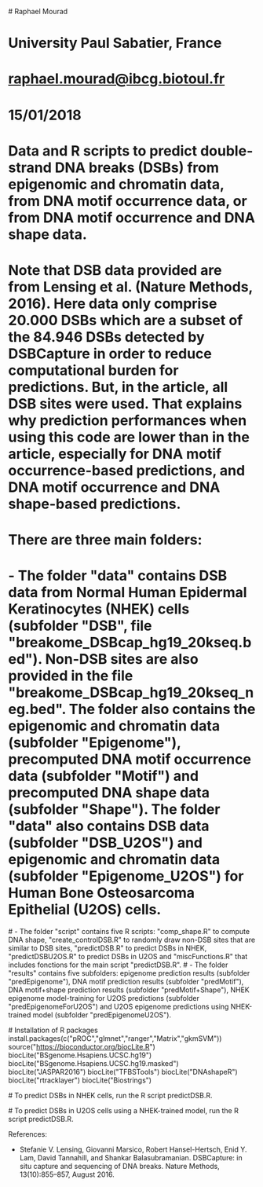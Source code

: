 # Raphael Mourad
# University Paul Sabatier, France
# raphael.mourad@ibcg.biotoul.fr
# 15/01/2018


# Data and R scripts to predict double-strand DNA breaks (DSBs) from epigenomic and chromatin data, from DNA motif occurrence data, or from DNA motif occurrence and DNA shape data. 
# Note that DSB data provided are from Lensing et al. (Nature Methods, 2016). Here data only comprise 20.000 DSBs which are a subset of the 84.946 DSBs detected by DSBCapture in order to reduce computational burden for predictions. But, in the article, all DSB sites were used. That explains why prediction performances when using this code are lower than in the article, especially for DNA motif occurrence-based predictions, and DNA motif occurrence and DNA shape-based predictions. 

# There are three main folders: 
# - The folder "data" contains DSB data from  Normal Human Epidermal Keratinocytes (NHEK) cells (subfolder "DSB", file "breakome_DSBcap_hg19_20kseq.bed"). Non-DSB sites are also provided in the file "breakome_DSBcap_hg19_20kseq_neg.bed". The folder also contains the epigenomic and chromatin data (subfolder "Epigenome"), precomputed DNA motif occurrence data (subfolder "Motif") and precomputed DNA shape data (subfolder "Shape"). The folder "data" also contains DSB data (subfolder "DSB_U2OS") and epigenomic and chromatin data (subfolder "Epigenome_U2OS") for Human Bone Osteosarcoma Epithelial (U2OS) cells.
# - The folder "script" contains five R scripts: "comp_shape.R" to compute DNA shape, "create_controlDSB.R" to randomly draw non-DSB sites that are similar to DSB sites, "predictDSB.R" to predict DSBs in NHEK, "predictDSBU2OS.R" to predict DSBs in U2OS and "miscFunctions.R" that includes fonctions for the main script "predictDSB.R". 
# - The folder "results" contains five subfolders: epigenome prediction results (subfolder "predEpigenome"), DNA motif prediction results (subfolder "predMotif"), DNA motif+shape prediction results (subfolder "predMotif+Shape"), NHEK epigenome model-training for U2OS predictions (subfolder "predEpigenomeForU2OS") and U2OS epigenome predictions using NHEK-trained model (subfolder "predEpigenomeU2OS"). 


# Installation of R packages
install.packages(c("pROC","glmnet","ranger","Matrix","gkmSVM"))
source("https://bioconductor.org/biocLite.R")
biocLite("BSgenome.Hsapiens.UCSC.hg19")
biocLite("BSgenome.Hsapiens.UCSC.hg19.masked")
biocLite("JASPAR2016")
biocLite("TFBSTools")
biocLite("DNAshapeR")
biocLite("rtracklayer")
biocLite("Biostrings")



# To predict DSBs in NHEK cells, run the R script predictDSB.R. 

# To predict DSBs in U2OS cells using a NHEK-trained model, run the R script predictDSB.R. 


References:
- Stefanie V. Lensing, Giovanni Marsico, Robert Hansel-Hertsch, Enid Y. Lam, David Tannahill, and
Shankar Balasubramanian. DSBCapture: in situ capture and sequencing of DNA breaks. Nature
Methods, 13(10):855–857, August 2016.


